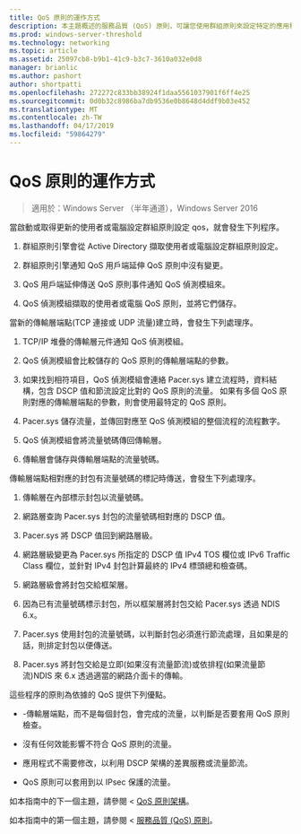 ```yaml
---
title: QoS 原則的運作方式
description: 本主題概述的服務品質 (QoS) 原則，可讓您使用群組原則來設定特定的應用程式和服務 Windows Server 2016 中的網路流量頻寬優先順序。
ms.prod: windows-server-threshold
ms.technology: networking
ms.topic: article
ms.assetid: 25097cb8-b9b1-41c9-b3c7-3610a032e0d8
manager: brianlic
ms.author: pashort
author: shortpatti
ms.openlocfilehash: 272272c833bb38924f1daa5561037901f6ff4e25
ms.sourcegitcommit: 0d0b32c8986ba7db9536e0b8648d4ddf9b03e452
ms.translationtype: MT
ms.contentlocale: zh-TW
ms.lasthandoff: 04/17/2019
ms.locfileid: "59864279"
---
```

# <a name="how-qos-policy-works"></a>QoS 原則的運作方式

>適用於：Windows Server （半年通道），Windows Server 2016

當啟動或取得更新的使用者或電腦設定群組原則設定 qos，就會發生下列程序。

1. 群組原則引擎會從 Active Directory 擷取使用者或電腦設定群組原則設定。

2. 群組原則引擎通知 QoS 用戶端延伸 QoS 原則中沒有變更。

3. QoS 用戶端延伸傳送 QoS 原則事件通知 QoS 偵測模組來。

4. QoS 偵測模組擷取的使用者或電腦 QoS 原則，並將它們儲存。

當新的傳輸層端點\(TCP 連接或 UDP 流量\)建立時，會發生下列處理序。

1. TCP/IP 堆疊的傳輸層元件通知 QoS 偵測模組。

2. QoS 偵測模組會比較儲存的 QoS 原則的傳輸層端點的參數。

3. 如果找到相符項目，QoS 偵測模組會連絡 Pacer.sys 建立流程時，資料結構，包含 DSCP 值和節流設定比對的 QoS 原則的流量。 如果有多個 QoS 原則對應的傳輸層端點的參數，則會使用最特定的 QoS 原則。

4. Pacer.sys 儲存流量，並傳回對應至 QoS 偵測模組的整個流程的流程數字。

5. QoS 偵測模組會將流量號碼傳回傳輸層。

6. 傳輸層會儲存與傳輸層端點的流量號碼。

傳輸層端點相對應的封包有流量號碼的標記時傳送，會發生下列處理序。

1. 傳輸層在內部標示封包以流量號碼。

2. 網路層查詢 Pacer.sys 封包的流量號碼相對應的 DSCP 值。

3. Pacer.sys 將 DSCP 值回到網路層級。

4. 網路層級變更為 Pacer.sys 所指定的 DSCP 值 IPv4 TOS 欄位或 IPv6 Traffic Class 欄位，並針對 IPv4 封包計算最終的 IPv4 標頭總和檢查碼。

5. 網路層級會將封包交給框架層。

6. 因為已有流量號碼標示封包，所以框架層將封包交給 Pacer.sys 透過 NDIS 6.x。

7. Pacer.sys 使用封包的流量號碼，以判斷封包必須進行節流處理，且如果是的話，則排定封包以便傳送。

8. Pacer.sys 將封包交給是立即\(如果沒有流量節流\)或依排程\(如果流量節流\)NDIS 來 6.x 透過適當的網路介面卡的傳輸。

這些程序的原則為依據的 QoS 提供下列優點。

- -傳輸層端點，而不是每個封包，會完成的流量，以判斷是否要套用 QoS 原則檢查。

- 沒有任何效能影響不符合 QoS 原則的流量。

- 應用程式不需要修改，以利用 DSCP 架構的差異服務或流量節流。

- QoS 原則可以套用到以 IPsec 保護的流量。

如本指南中的下一個主題，請參閱 < [QoS 原則架構](qos-policy-architecture.md)。

如本指南中的第一個主題，請參閱 <<c0> [ 服務品質 (QoS) 原則](qos-policy-top.md)。
